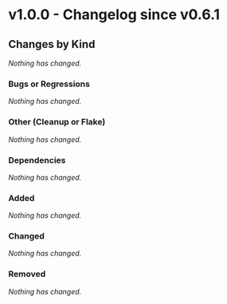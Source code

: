 # v1.0.0 - Changelog since v0.6.1

## Changes by Kind
_Nothing has changed._

### Bugs or Regressions
_Nothing has changed._

### Other (Cleanup or Flake)
_Nothing has changed._

### Dependencies
_Nothing has changed._

### Added
_Nothing has changed._

### Changed
_Nothing has changed._

### Removed
_Nothing has changed._
